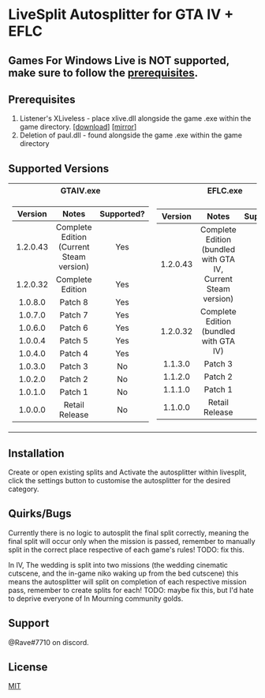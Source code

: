 LiveSplit Autosplitter for GTA IV + EFLC
===

## Games For Windows Live is NOT supported, make sure to follow the [prerequisites](#Prerequisites).

## Prerequisites

1. Listener's XLiveless - place xlive.dll alongside the game .exe within the game directory. [[download]](https://gtaforums.com/topic/388658-relgtaiv-xliveless/) [[mirror]](https://github.com/jfoster/xliveless/releases)
2. Deletion of paul.dll - found alongside the game .exe within the game directory

## Supported Versions

<table>
<tr><th>GTAIV.exe</th><th>EFLC.exe</th></tr>
<tr><td>

| Version  |                  Notes                   | Supported? |
| :------: | :--------------------------------------: | :--------: |
| 1.2.0.43 | Complete Edition (Current Steam version) |    Yes     |
| 1.2.0.32 |             Complete Edition             |    Yes     |
| 1.0.8.0  |                 Patch 8                  |    Yes     |
| 1.0.7.0  |                 Patch 7                  |    Yes     |
| 1.0.6.0  |                 Patch 6                  |    Yes     |
| 1.0.0.4  |                 Patch 5                  |    Yes     |
| 1.0.4.0  |                 Patch 4                  |    Yes     |
| 1.0.3.0  |                 Patch 3                  |     No     |
| 1.0.2.0  |                 Patch 2                  |     No     |
| 1.0.1.0  |                 Patch 1                  |     No     |
| 1.0.0.0  |              Retail Release              |     No     |

</td><td>

| Version  |                             Notes                             | Supported? |
| :------: | :-----------------------------------------------------------: | :--------: |
| 1.2.0.43 | Complete Edition (bundled with GTA IV, Current Steam version) |    Yes     |
| 1.2.0.32 |             Complete Edition (bundled with GTA IV)            |    Yes     |
| 1.1.3.0  |                            Patch 3                            |    Yes     |
| 1.1.2.0  |                            Patch 2                            |    Yes     |
| 1.1.1.0  |                            Patch 1                            |     No     |
| 1.1.0.0  |                        Retail Release                         |     No     |

</td></tr></table>

<!-- ## Download

Click the "Download Zip" button to download this repository, including autosplitter script, as a .zip file. Use your favourite unarchive utility to unzip the .zip file. -->

## Installation

<!-- Add a Scriptable Auto Splitter component to your Layout.
Right-click on LiveSplit and choose "Edit Layout..." to open the Layout Editor, then click on the Plus-sign and choose "Scriptable Auto Splitter" from the section "Control". You can set the Path of the Script by going into the component settings of the Scriptable Auto Splitter. To get to the settings of the component you can either double click it in the Layout Editor or go into to the Scriptable Auto Splitter Tab of the Layout Settings. Once you've set the Path, the script should automatically load and work. -->

Create or open existing splits and Activate the autosplitter within livesplit, click the settings button to customise the autosplitter for the desired category.

## Quirks/Bugs

Currently there is no logic to autosplit the final split correctly, meaning the final split will occur only when the mission is passed, remember to manually split in the correct place respective of each game's rules! TODO: fix this.

In IV, The wedding is split into two missions (the wedding cinematic cutscene, and the in-game niko waking up from the bed cutscene) this means the autosplitter will split on completion of each respective mission pass, remember to create splits for each! TODO: maybe fix this, but I'd hate to deprive everyone of In Mourning community golds.

## Support

@Rave#7710 on discord.

## License

[MIT](../LICENSE.txt)
